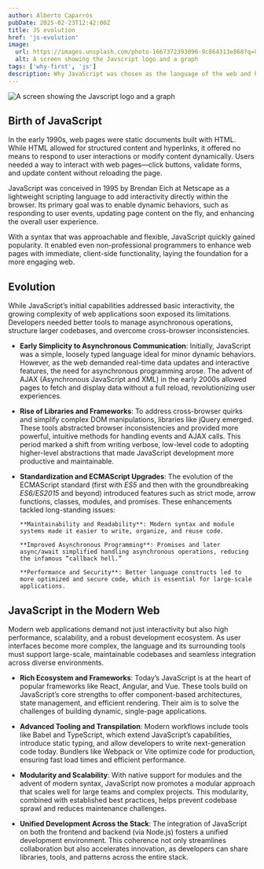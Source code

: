 ```yaml
---
author: Alberto Caparrós
pubDate: 2025-02-23T12:42:00Z
title: JS evolution
href: 'js-evolution'
image:
  url: https://images.unsplash.com/photo-1667372393096-9c864313e868?q=80&w=350
  alt: A screen showing the Javscript logo and a graph
tags: ['why-first', 'js']
description: Why JavaScript was chosen as the language of the web and how it evolved to address the challenges of creating dynamic, interactive experiences.
---
```


![A screen showing the Javscript logo and a graph](https://images.unsplash.com/photo-1667372393096-9c864313e868?q=80&w=350)

## Birth of JavaScript

In the early 1990s, web pages were static documents built with HTML. While HTML allowed for structured content and hyperlinks, it offered no means to respond to user interactions or modify content dynamically. Users needed a way to interact with web pages—click buttons, validate forms, and update content without reloading the page.

JavaScript was conceived in 1995 by Brendan Eich at Netscape as a lightweight scripting language to add interactivity directly within the browser. Its primary goal was to enable dynamic behaviors, such as responding to user events, updating page content on the fly, and enhancing the overall user experience.

With a syntax that was approachable and flexible, JavaScript quickly gained popularity. It enabled even non-professional programmers to enhance web pages with immediate, client-side functionality, laying the foundation for a more engaging web.

## Evolution

While JavaScript’s initial capabilities addressed basic interactivity, the growing complexity of web applications soon exposed its limitations. Developers needed better tools to manage asynchronous operations, structure larger codebases, and overcome cross-browser inconsistencies.

- **Early Simplicity to Asynchronous Communication**:
  Initially, JavaScript was a simple, loosely typed language ideal for minor dynamic behaviors. However, as the web demanded real-time data updates and interactive features, the need for asynchronous programming arose. The advent of AJAX (Asynchronous JavaScript and XML) in the early 2000s allowed pages to fetch and display data without a full reload, revolutionizing user experiences.

- **Rise of Libraries and Frameworks**:
  To address cross-browser quirks and simplify complex DOM manipulations, libraries like jQuery emerged. These tools abstracted browser inconsistencies and provided more powerful, intuitive methods for handling events and AJAX calls. This period marked a shift from writing verbose, low-level code to adopting higher-level abstractions that made JavaScript development more productive and maintainable.

- **Standardization and ECMAScript Upgrades**:
  The evolution of the ECMAScript standard (first with _ES5_ and then with the groundbreaking _ES6/ES2015_ and beyond) introduced features such as strict mode, arrow functions, classes, modules, and promises. These enhancements tackled long-standing issues:

      **Maintainability and Readability**: Modern syntax and module systems made it easier to write, organize, and reuse code.

      **Improved Asynchronous Programming**: Promises and later async/await simplified handling asynchronous operations, reducing the infamous “callback hell.”

      **Performance and Security**: Better language constructs led to more optimized and secure code, which is essential for large-scale applications.

## JavaScript in the Modern Web

Modern web applications demand not just interactivity but also high performance, scalability, and a robust development ecosystem. As user interfaces become more complex, the language and its surrounding tools must support large-scale, maintainable codebases and seamless integration across diverse environments.

- **Rich Ecosystem and Frameworks**:
  Today’s JavaScript is at the heart of popular frameworks like React, Angular, and Vue. These tools build on JavaScript’s core strengths to offer component-based architectures, state management, and efficient rendering. Their aim is to solve the challenges of building dynamic, single-page applications.

- **Advanced Tooling and Transpilation**:
  Modern workflows include tools like Babel and TypeScript, which extend JavaScript’s capabilities, introduce static typing, and allow developers to write next-generation code today. Bundlers like Webpack or Vite optimize code for production, ensuring fast load times and efficient performance.

- **Modularity and Scalability**:
  With native support for modules and the advent of modern syntax, JavaScript now promotes a modular approach that scales well for large teams and complex projects. This modularity, combined with established best practices, helps prevent codebase sprawl and reduces maintenance challenges.

- **Unified Development Across the Stack**:
  The integration of JavaScript on both the frontend and backend (via Node.js) fosters a unified development environment. This coherence not only streamlines collaboration but also accelerates innovation, as developers can share libraries, tools, and patterns across the entire stack.
